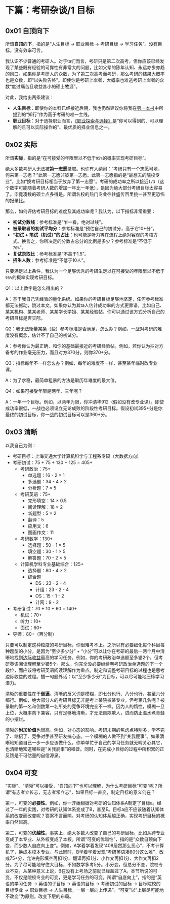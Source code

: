 # 下篇：考研杂谈/1 目标

## 0x01 自顶向下

所谓**自顶向下**，指的是“人生目标 → 职业目标 → 考研目标 → 学习任务”。没有目标，没有效率可言。

我认识不少普通的考研人。对于ta们而言，考研只是第二次高考，但你应该已经发现了某些既有经验的可靠性有非常大的问题，比如父辈的陈年认知、永远亦步亦趋的风口。如果你是考研人的众数，为了第二次高考而考研，那么考研的结果大概率也是众数，即“以失败告终”。即使你是考研上岸者，大概率也难逃考研上岸者的众数“度过痛苦且收益甚小的硕士**牲**涯”。

对此，我给出两条建议：

- **人生目标**：即使你的本科已经接近后期，我也仍然建议你将我在[另一本书](https://github.com/Anticorianderist/de-vegetable)中所提到的“知行”作为高于考研的唯一主线。
- **职业目标**：对于选择职业而言，[《职业探索与选择》](https://www.xuetangx.com/course/THU07111000433)是“你可以得到的、可以理解的且可以实际操作的”、最优质的择业信息之一。

## 0x02 实际

所谓**实际**，指的是“在可接受的年限里以不低于`95%`的概率实现考研目标”。

绝大多数考研人无法被**第一志愿**录取。也许有人纳闷：“考研只有一个志愿可填，何来第一志愿？”此第一志愿非彼第一志愿。此第一志愿指的是“最想去的院校专业”，比如“换考研目标相当于放弃了第一志愿”。考研的成功率之所以接近`1/3`（这个数字可能随着考研人数的增加一年比一年低），是因为绝大部分考研目标太容易了。毕竟凑数的硕士点多得是。所谓名校的热门专业往往盛传百里挑一甚至更恐怖的报录比。

那么，如何评估考研目标的难度及其成功率呢？我认为，以下指标非常重要：

- **初试分数线**：参考标准是“乍一看，绝对过线”。
- **被录取者的初试平均分**：参考标准是“预估自己的初试分，高于它10+分”。
- **“初试 + 笔试（机试）”的占比**：也可能是听力等在流程上绝对客观的考核方式。换言之，你所决定的分数占总分的比例是多少？参考标准是“不低于`70%`”。
- **复试录取比**：参考标准是“不高于1.5”。
- **招生人数**：参考标准是“不低于10人”。

只要满足以上条件，我认为一个足够优秀的考研生足以在可接受的年限里以不低于`95%`的概率实现考研目标。

Q1：以上数字是怎么得出的？

A：基于我自己凭经验的量化系统。如果你的考研目标足够地坚定，任何参考标准都无法撼动，跳过本文。如果你认为其ta人估计成功率的方式更靠谱，比如自己、某某机构、某某老师、某某学长学姐、某某经验帖，你可以通过该方式分析自己的考研目标是否实际。

Q2：我无法衡量某条（些）参考标准是否满足，怎么办？例如，一战对考研的难度没有概念，估计不了自己的初试分。

A：参考你认为最正确、和你的基础最接近的考研经验帖。例如，若你认为抄对方备考的作业毫无压力，而且对方370分，则你370+分。

Q3：指标每年不一样怎么办？例如，每年的难度不一样，甚至某年临时改专业课。

A：为了求稳，最简单粗暴的方法是取历年难度的最大值。

Q4：如果可接受年限是两年、三年呢？

A：一年一个目标。例如，以两年为限，你冲清华912（假如没有改专业课）。即使成功率很低，一战也必须设立无论成败的阶段性考研目标。假设初试395+分是你最终的初试目标，你一战的初试目标可以是360+分。

## 0x03 清晰

以我自己为例：

- 考研目标：上海交通大学计算机科学与工程系专硕（大数据方向）
- 考研初试：75 + 75 + 130 + 125 = 405+
  - 考研政治：75+
    - 单选题：16 - 2 × 1
    - 多选题：34 - 4 × 2
    - 分析题：7 × 5
  - 考研英语：75+
    - 完形填空：14 × 0.5
    - 阅读理解：18 × 2
    - 新题型：5 × 2
    - 翻译：5
    - 应用文：6
    - 图画作文：11
  - 考研数学：130+
    - 选择题：50 - 1 × 5
    - 填空题：30 - 1 × 5
    - 解答题：70 - 2 × 5
  - 计算机学科专业基础综合：125+
    - 选择题：80 - 4 × 2
    - 综合题
      - DS：23 - 2 - 4
      - 计组：23 - 2 - 4
      - OS：15 - 1 - 2
      - 计网：9 - 2
- 考研复试：70 + 10 + 60 = 140+
  - 机试：70+
  - 听力：10+
  - 面试：60+
- 导师：80+（百分制）

只要可以制定这种粒度的考研目标，你很难考不上。之所以有必要细化每个科目每种题型的小分，是因为“至少多少分” + “小分”可以让你在考研的最后一两个月中清晰地找到[边际收益](https://en.wikipedia.org/wiki/Margin_(economics))最高的学习任务。例如，你的考研政治单选题至多错2个，但考研英语阅读理解至少错5个。那么，你完全没必要继续卷考研政治单选题的下一个段位，而应该将考研英语阅读理解作为重点。制定和调整考研目标的过程也是思考边际收益的过程。插一句题外话：以“至少多少分”为目标，可以尽可能地压榨学习潜力。

清晰的重要性在于**倒逼**。清晰的反义词是模糊，即七分也行、八分也行，甚至六分都行。例如，绝大部分人的考研目标无非是考上某院校某专业，但考第几名呢？被录取的第一名和倒数第一名所处的竞争环境完全不一样。因为人的惰性，模糊一旦上位，大概率向下兼容。只有足够地清晰，才无法自欺欺人，进而防止温水煮青蛙的小摆烂。

清晰的**附加价值**也很高。例如，对心态的影响。考研末期的焦虑点特别多，学不完了、缩招了、竞争对手甚至研友搞心态。一个模糊的人做不到“关我屁事”。如果清晰地知道自己一步一步应该做什么，你单单忙于自己的学习任务就无暇关心其它，也清晰地知道哪些是“关我屁事”的噪音。同时，在完成小目标的过程中所积累的正反馈是不可估量的自信源泉。

## 0x04 可变

“实际”、“清晰”可以接受，“自顶向下”也可以理解，为什么考研目标“可变”呢？所谓“有志者立长志，无志者常立志”，如果目标一直变，制定目标的意义何在？

第一，可变的**必要性**。例如，你一开始根据对考研的认知体系A制定了目标a。经过了一年的实践，对考研的认知体系变成了B，甚至E。目标a应不应该随着认知体系的改变而改变呢？答案不言而喻。对考研的认知体系越正确，实现考研目标的概率自然越高。

第二，可变的**优越性**。事实上，绝大多数人改变了自己的考研目标，比如从跨专业变成了本专业、从外校变成了本校。所谓“可变的优越性”，指的是“众数自顶向下变，而少数人自底向上变”。例如，A学着学着发现“408居然那么恶心”，不考计算机了，换成本校本专业。与此同时，B学着学着发现“考研英语凑80分这么难”，改成75+分，允许完形填空再扣1分、翻译再扣1分、小作文再扣1分、大作文再扣2分。为了尽可能地守住大目标，不如数学多考5分。小分变，但总分不变，院校专业不变。从某种意义上说，B在没有上考场之前就已经超过了A。本节所说的可变，不仅是院校专业的可变，更是学习任务的可变。所谓“自底向上”，指的是“英语的学习任务 → 英语的子目标 → 英语的目标 → 考研初试的目标 → 目标院校的目标专业 → 职业目标 → 人生目标，一层一层向上传递”。“可变”以“上层尽可能地不改变”为原则，改变下层的布局。
